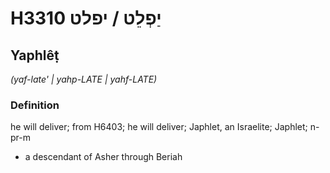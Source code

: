 # H3310 יַפְלֵט / יפלט

## Yaphlêṭ

_(yaf-late' | yahp-LATE | yahf-LATE)_

### Definition

he will deliver; from H6403; he will deliver; Japhlet, an Israelite; Japhlet; n-pr-m

- a descendant of Asher through Beriah
